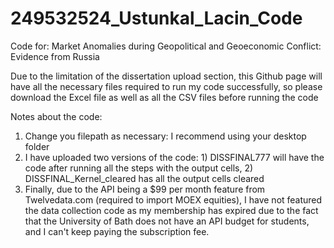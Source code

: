 # 249532524_Ustunkal_Lacin_Code
Code for: Market Anomalies during Geopolitical and Geoeconomic Conflict: Evidence from Russia

Due to the limitation of the dissertation upload section, this Github page will have all the necessary files required to run my code successfully, so please download the Excel file as well as all the CSV files before running the code

Notes about the code:
1. Change you filepath as necessary: I recommend using your desktop folder
2. I have uploaded two versions of the code: 1) DISSFINAL777 will have the code after running all the steps with the output cells, 2) DISSFINAL_Kernel_cleared has all the output cells cleared
3. Finally, due to the API being a $99 per month feature from Twelvedata.com (required to import MOEX equities), I have not featured the data collection code as my membership has expired due to the fact that the University of Bath does not have an API budget for students, and I can't keep paying the subscription fee.
